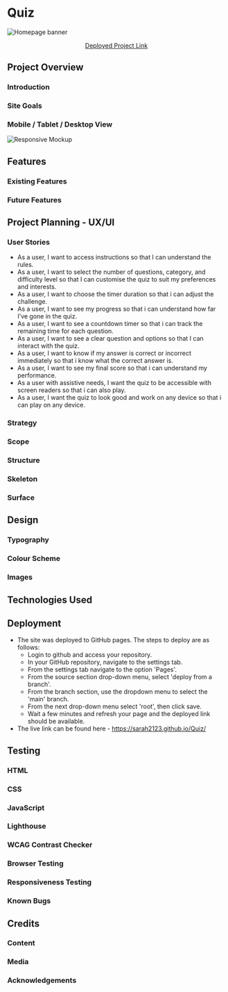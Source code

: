 # Quiz
![Homepage banner](/media/banner.png)
<p align="center">
    <a href="https://sarah2123.github.io/Quiz/" target="_blank">Deployed Project Link</a>
</p>

## Project Overview
### Introduction
### Site Goals
### Mobile / Tablet / Desktop View
![Responsive Mockup](/media/responsive-mockup.png)

## Features

### Existing Features
### Future Features

## Project Planning - UX/UI
### User Stories
- As a user, I want to access instructions so that I can understand the rules.
- As a user, I want to select the number of questions, category, and difficulty level so that I can customise the quiz to suit my preferences and interests.
- As a user, I want to choose the timer duration so that i can adjust the challenge.
- As a user, I want to see my progress so that i can understand how far I’ve gone in the quiz.
- As a user, I want to see a countdown timer so that i can track the remaining time for each question.
- As a user, I want to see a clear question and options so that I can interact with the quiz.
- As a user, I want to know if my answer is correct or incorrect immediately so that i know what the correct answer is.
- As a user, I want to see my final score so that i can understand my performance.
- As a user with assistive needs, I want the quiz to be accessible with screen readers so that i can also play.
- As a user, I want the quiz to look good and work on any device so that i can play on any device.
### Strategy
### Scope
### Structure
### Skeleton
### Surface

## Design
### Typography
### Colour Scheme
### Images

## Technologies Used

## Deployment
- The site was deployed to GitHub pages. The steps to deploy are as follows: 
  - Login to github and access your repository.
  - In your GitHub repository, navigate to the settings tab.
  - From the settings tab navigate to the option 'Pages'.
  - From the source section drop-down menu, select 'deploy from a branch'.
  - From the branch section, use the dropdown menu to select the 'main' branch.
  - From the next drop-down menu select 'root', then  click save.
  - Wait a few minutes and refresh your page and the deployed link should be available.
- The live link can be found here - https://sarah2123.github.io/Quiz/

## Testing
### HTML
### CSS
### JavaScript
### Lighthouse 
### WCAG Contrast Checker
### Browser Testing
### Responsiveness Testing
### Known Bugs

## Credits
### Content
### Media
### Acknowledgements